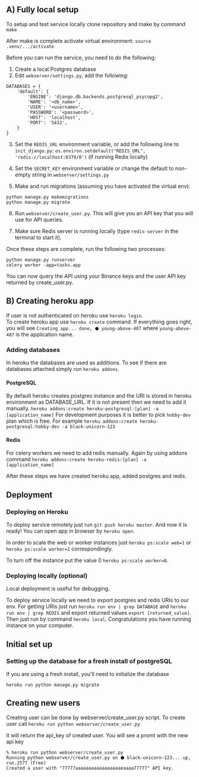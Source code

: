 ## A) Fully local setup

To setup and test service locally clone repository and make by command
`make`

After make is complete activate virtual environment: `source .venv/.../activate`

Before you can run the service, you need to do the following:
1. Create a local Postgres database
2. Edit `webserver/settings.py`, add the following:
```
DATABASES = {
    'default': {
        'ENGINE': 'django.db.backends.postgresql_psycopg2',
        'NAME': '<db_name>',
        'USER': '<username>',
        'PASSWORD': '<password>',
        'HOST': 'localhost',
        'PORT': '5432',
    }
}
```
3. Set the `REDIS_URL` environment variable, or add the following line to `init_django.py`:
`os.environ.setdefault("REDIS_URL", 'redis://localhost:6379/0')` (if running Redis locally)

4. Set the `SECRET_KEY` environment variable or change the default to non-empty string in `webserver/settings.py`

5. Make and run migrations (assuming you have activated the virtual env):
```
python manage.py makemigrations
python manage.py migrate
```

6. Run `webserver/create_user.py`. This will give you an API key that you will use for API queries.

7. Make sure Redis server is running locally (type `redis-server` in the terminal to start it).


Once these steps are complete, run the following two processes:
```
python manage.py runserver
celery worker -app=tasks.app
```
You can now query the API using your Binance keys and the user API key returned by create_user.py.

## B) Creating heroku app

If user is not authenticated on heroku use `heroku login`.\
To create heroku app use `heroku create` command. 
If everything goes right, you will see `Creating app... done, ⬢ young-above-487`
where `young-above-487` is the application name.

### Adding databases

In heroku the databases are used as additions. To see if there are databases
attached simply run `heroku addons`.

#### PostgreSQL 
By default heroku creates postgres instance and the URI is 
stored in heroku environment as DATABASE_URL. 
If it is not present then we need to add it manually.
`heroku addons:create heroku-postgresql:[plan] -a [application_name]`
For development purposes it is better to pick `hobby-dev` plan which is free.
For example `heroku addons:create heroku-postgresql:hobby-dev -a black-unicorn-123`

#### Redis
For celery workers we need to add redis manually. Again by using addons command
`heroku addons:create heroku-redis:[plan] -a [application_name]`

After these steps we have created heroku app, added postgres and redis. 

## Deployment

### Deploying on Heroku

To deploy service remotely just run `git push heroku master`. 
And now it is ready! You can open app in browser by `heroku open`.

In order to scale the web or worker instances just `heroku ps:scale web=1` or 
`heroku ps:scale worker=1` correspondingly. 

To turn off the instance put the value 0 `heroku ps:scale worker=0`.

### Deploying locally (optional)

Local deployment is useful for debugging.

To deploy service locally we need to export postgres and redis URIs to our env.
For getting URIs just run `heroku run env | grep DATABASE` and 
`heroku run env | grep REDIS` and export returned values `export [returned_value]`.
Then just run by command `heroku local`. Congratulations you have running 
instance on your computer.


## Initial set up

### Setting up the database for a fresh install of postgreSQL

If you are using a fresh install, you'll need to initialize the database

`heroku run python manage.py migrate`

## Creating new users

Creating user can be done by webserver/create_user.py script.
To create user call 
`heroku run python webserver/create_user.py`

It will return the api_key of created user. You will see a promt with the new api key
```
% heroku run python webserver/create_user.py
Running python webserver/create_user.py on ⬢ black-unicorn-123... up, run.2577 (Free)
Created a user with "77777aaaaaaaaaaaaaaaaaeaaaa77777" API key.
```
